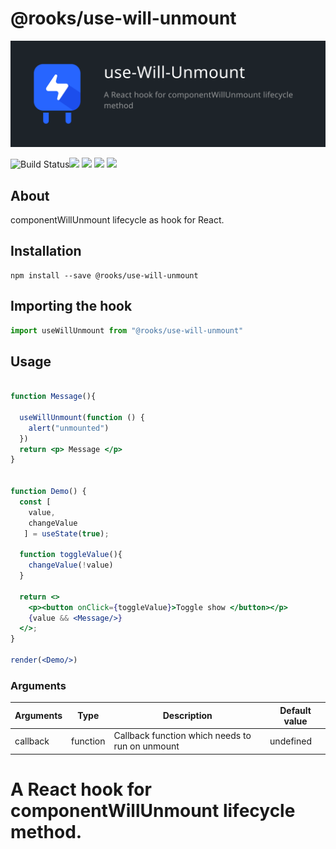 # @rooks/use-will-unmount
![TitleCard](/packages/will-unmount/title-card.svg)

![Build Status](https://github.com/imbhargav5/rooks/workflows/Node%20CI/badge.svg)![](https://img.shields.io/npm/v/@rooks/use-will-unmount/latest.svg) ![](https://img.shields.io/npm/l/@rooks/use-will-unmount.svg) ![](https://img.shields.io/npm/dt/@rooks/use-will-unmount.svg) ![](https://img.shields.io/david/imbhargav5/rooks.svg?path=packages%2Fwill-unmount)




## About 
componentWillUnmount lifecycle as hook for React.
<br/>

## Installation

```
npm install --save @rooks/use-will-unmount
```

## Importing the hook

```javascript
import useWillUnmount from "@rooks/use-will-unmount"
```


## Usage

```jsx

function Message(){

  useWillUnmount(function () {
    alert("unmounted")
  })
  return <p> Message </p>
}


function Demo() {
  const [
    value,
    changeValue
   ] = useState(true);

  function toggleValue(){
    changeValue(!value)
  }

  return <>
    <p><button onClick={toggleValue}>Toggle show </button></p>
    {value && <Message/>}
  </>;
}

render(<Demo/>)
```

### Arguments

| Arguments | Type     | Description                                     | Default value |
| --------- | -------- | ----------------------------------------------- | ------------- |
| callback  | function | Callback function which needs to run on unmount | undefined     |

# A React hook for componentWillUnmount lifecycle method.
